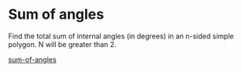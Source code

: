 # Sum of angles

Find the total sum of internal angles (in degrees) in an n-sided simple polygon. N will be greater than 2.


[sum-of-angles](https://www.codewars.com/kata/5a03b3f6a1c9040084001765)